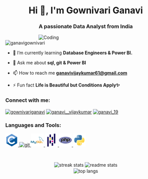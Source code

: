 <h1 align="center">Hi 👋, I'm Gownivari Ganavi</h1>
<h3 align="center">A passionate Data Analyst from India</h3>
<img align="right" alt="Coding" width="400" src="https://media.tenor.com/6s1H5YaNca8AAAAi/elephant-trunk.gif">

<p align="left"> <img src="https://komarev.com/ghpvc/?username=ganavigownivari&label=Profile%20views&color=0e75b6&style=flat" alt="ganavigownivari" /> </p>

- 🌱 I’m currently learning **Database Engineers & Power BI.**

- 💬 Ask me about **sql, git & Power BI**

- 📫 How to reach me **ganavivijaykumar61@gmail.com**

- ⚡ Fun fact **Life is Beautiful but Conditions Apply✨**

<h3 align="left">Connect with me:</h3>
<p align="left">
<a href="https://linkedin.com/in/gownivariganavi" target="blank"><img align="center" src="https://raw.githubusercontent.com/rahuldkjain/github-profile-readme-generator/master/src/images/icons/Social/linked-in-alt.svg" alt="gownivariganavi" height="30" width="40" /></a>
<a href="https://instagram.com/ganavi__vijaykumar" target="blank"><img align="center" src="https://raw.githubusercontent.com/rahuldkjain/github-profile-readme-generator/master/src/images/icons/Social/instagram.svg" alt="ganavi__vijaykumar" height="30" width="40" /></a>
<a href="https://www.codechef.com/users/ganavi_19" target="blank"><img align="center" src="https://cdn.jsdelivr.net/npm/simple-icons@3.1.0/icons/codechef.svg" alt="ganavi_19" height="30" width="40" /></a>
</p>

<h3 align="left">Languages and Tools:</h3>
<p align="left"> <a href="https://www.cprogramming.com/" target="_blank" rel="noreferrer"> <img src="https://raw.githubusercontent.com/devicons/devicon/master/icons/c/c-original.svg" alt="c" width="40" height="40"/> </a> <a href="https://git-scm.com/" target="_blank" rel="noreferrer"> <img src="https://www.vectorlogo.zone/logos/git-scm/git-scm-icon.svg" alt="git" width="40" height="40"/> </a> <a href="https://www.mysql.com/" target="_blank" rel="noreferrer"> <img src="https://raw.githubusercontent.com/devicons/devicon/master/icons/mysql/mysql-original-wordmark.svg" alt="mysql" width="40" height="40"/> </a> <a href="https://pandas.pydata.org/" target="_blank" rel="noreferrer"> <img src="https://raw.githubusercontent.com/devicons/devicon/2ae2a900d2f041da66e950e4d48052658d850630/icons/pandas/pandas-original.svg" alt="pandas" width="40" height="40"/> </a> <a href="https://www.php.net" target="_blank" rel="noreferrer"> <img src="https://raw.githubusercontent.com/devicons/devicon/master/icons/php/php-original.svg" alt="php" width="40" height="40"/> </a> <a href="https://www.python.org" target="_blank" rel="noreferrer"> <img src="https://raw.githubusercontent.com/devicons/devicon/master/icons/python/python-original.svg" alt="python" width="40" height="40"/> </a> </p>

<h2></h2>
<br>
<div align="center">
  <img width=390 src="https://github-readme-streak-stats.herokuapp.com/?user=ganavigownivari&count_private=true&theme=react&border_radius=10" alt="streak stats"/>
  <img width=390 src="https://github-readme-stats.vercel.app/api?username=ganavigownivari&count_private=true&show_icons=true&theme=react&rank_icon=github&border_radius=10" alt="readme stats" />
  <br/>
 <img width=325 align="center" src="https://github-readme-stats.vercel.app/api/top-langs/?username=ganavigownivari&hide=html&langs_count=8&layout=compact&theme=react&border_radius=10&size_weight=0.5&count_weight=0.5&exclude_repo=github-readme-stats" alt="top langs" />

</div>
<br/><br/>
